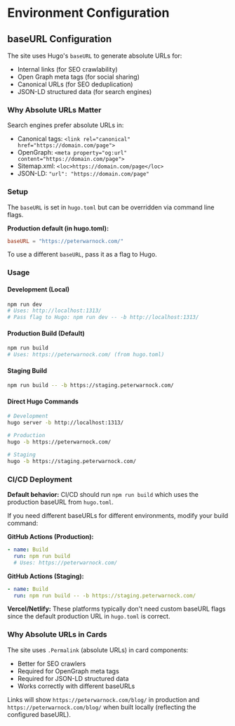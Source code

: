 # Environment Configuration

## baseURL Configuration

The site uses Hugo's `baseURL` to generate absolute URLs for:
- Internal links (for SEO crawlability)
- Open Graph meta tags (for social sharing)
- Canonical URLs (for SEO deduplication)
- JSON-LD structured data (for search engines)

### Why Absolute URLs Matter

Search engines prefer absolute URLs in:
- Canonical tags: `<link rel="canonical" href="https://domain.com/page">`
- OpenGraph: `<meta property="og:url" content="https://domain.com/page">`
- Sitemap.xml: `<loc>https://domain.com/page</loc>`
- JSON-LD: `"url": "https://domain.com/page"`

### Setup

The `baseURL` is set in `hugo.toml` but can be overridden via command line flags.

**Production default (in hugo.toml):**
```toml
baseURL = "https://peterwarnock.com/"
```

To use a different `baseURL`, pass it as a flag to Hugo.

### Usage

#### Development (Local)
```bash
npm run dev
# Uses: http://localhost:1313/
# Pass flag to Hugo: npm run dev -- -b http://localhost:1313/
```

#### Production Build (Default)
```bash
npm run build
# Uses: https://peterwarnock.com/ (from hugo.toml)
```

#### Staging Build
```bash
npm run build -- -b https://staging.peterwarnock.com/
```

#### Direct Hugo Commands
```bash
# Development
hugo server -b http://localhost:1313/

# Production
hugo -b https://peterwarnock.com/

# Staging
hugo -b https://staging.peterwarnock.com/
```

### CI/CD Deployment

**Default behavior:** CI/CD should run `npm run build` which uses the production baseURL from `hugo.toml`.

If you need different baseURLs for different environments, modify your build command:

**GitHub Actions (Production):**
```yaml
- name: Build
  run: npm run build
  # Uses: https://peterwarnock.com/
```

**GitHub Actions (Staging):**
```yaml
- name: Build
  run: npm run build -- -b https://staging.peterwarnock.com/
```

**Vercel/Netlify:** These platforms typically don't need custom baseURL flags since the default production URL in `hugo.toml` is correct.

### Why Absolute URLs in Cards

The site uses `.Permalink` (absolute URLs) in card components:
- Better for SEO crawlers
- Required for OpenGraph meta tags
- Required for JSON-LD structured data
- Works correctly with different baseURLs

Links will show `https://peterwarnock.com/blog/` in production and `https://peterwarnock.com/blog/` when built locally (reflecting the configured baseURL).
